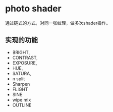 # photo shader

通过链式的方式，对同一张纹理，做多次shader操作。

## 实现的功能


- BRIGHT,
- CONTRAST,
- EXPOSURE,
- HUE,
- SATURA,
- n split
- Sharpen
- FLIGHT
- SINE
- wipe mix
- OUTLINE